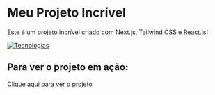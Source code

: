 # Meu Projeto Incrível

Este é um projeto incrível criado com Next.js, Tailwind CSS e React.js!

[![Tecnologias](https://skillicons.dev/icons?i=react,next,tailwind)](https://skillicons.dev)

## Para ver o projeto em ação:



[Clique aqui para ver o projeto]([(https://portifolio-nextjs-1-7q6a.vercel.app/)https://portifolio-nextjs-1-7q6a.vercel.app/](https://portifolio-nextjs-1-7q6a.vercel.app/)https://portifolio-nextjs-1-7q6a.vercel.app/)

